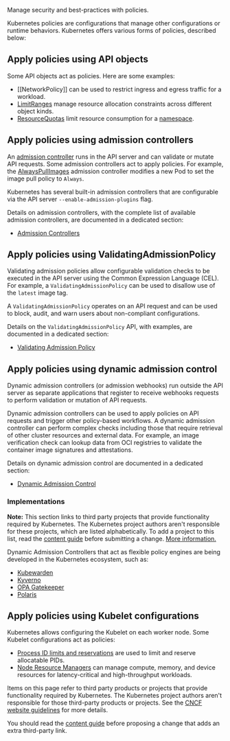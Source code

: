 Manage security and best-practices with policies.

Kubernetes policies are configurations that manage other configurations or runtime behaviors. Kubernetes offers various forms of policies, described below:

## Apply policies using API objects[](https://kubernetes.io/docs/concepts/policy/#apply-policies-using-api-objects)

Some API objects act as policies. Here are some examples:

- [[NetworkPolicy]] can be used to restrict ingress and egress traffic for a workload.
- [LimitRanges](https://kubernetes.io/docs/concepts/policy/limit-range/) manage resource allocation constraints across different object kinds.
- [ResourceQuotas](https://kubernetes.io/docs/concepts/policy/resource-quotas/) limit resource consumption for a [namespace](https://kubernetes.io/docs/concepts/overview/working-with-objects/namespaces).

## Apply policies using admission controllers[](https://kubernetes.io/docs/concepts/policy/#apply-policies-using-admission-controllers)

An [admission controller](https://kubernetes.io/docs/reference/access-authn-authz/admission-controllers/) runs in the API server and can validate or mutate API requests. Some admission controllers act to apply policies. For example, the [AlwaysPullImages](https://kubernetes.io/docs/reference/access-authn-authz/admission-controllers/#alwayspullimages) admission controller modifies a new Pod to set the image pull policy to `Always`.

Kubernetes has several built-in admission controllers that are configurable via the API server `--enable-admission-plugins` flag.

Details on admission controllers, with the complete list of available admission controllers, are documented in a dedicated section:

- [Admission Controllers](https://kubernetes.io/docs/reference/access-authn-authz/admission-controllers/)

## Apply policies using ValidatingAdmissionPolicy[](https://kubernetes.io/docs/concepts/policy/#apply-policies-using-validatingadmissionpolicy)

Validating admission policies allow configurable validation checks to be executed in the API server using the Common Expression Language (CEL). For example, a `ValidatingAdmissionPolicy` can be used to disallow use of the `latest` image tag.

A `ValidatingAdmissionPolicy` operates on an API request and can be used to block, audit, and warn users about non-compliant configurations.

Details on the `ValidatingAdmissionPolicy` API, with examples, are documented in a dedicated section:

- [Validating Admission Policy](https://kubernetes.io/docs/reference/access-authn-authz/validating-admission-policy/)

## Apply policies using dynamic admission control[](https://kubernetes.io/docs/concepts/policy/#apply-policies-using-dynamic-admission-control)

Dynamic admission controllers (or admission webhooks) run outside the API server as separate applications that register to receive webhooks requests to perform validation or mutation of API requests.

Dynamic admission controllers can be used to apply policies on API requests and trigger other policy-based workflows. A dynamic admission controller can perform complex checks including those that require retrieval of other cluster resources and external data. For example, an image verification check can lookup data from OCI registries to validate the container image signatures and attestations.

Details on dynamic admission control are documented in a dedicated section:

- [Dynamic Admission Control](https://kubernetes.io/docs/reference/access-authn-authz/extensible-admission-controllers/)

### Implementations[](https://kubernetes.io/docs/concepts/policy/#implementations-admission-control)

**Note:** This section links to third party projects that provide functionality required by Kubernetes. The Kubernetes project authors aren't responsible for these projects, which are listed alphabetically. To add a project to this list, read the [content guide](https://kubernetes.io/docs/contribute/style/content-guide/#third-party-content) before submitting a change. [More information.](https://kubernetes.io/docs/concepts/policy/#third-party-content-disclaimer)

Dynamic Admission Controllers that act as flexible policy engines are being developed in the Kubernetes ecosystem, such as:

- [Kubewarden](https://github.com/kubewarden)
- [Kyverno](https://kyverno.io/)
- [OPA Gatekeeper](https://github.com/open-policy-agent/gatekeeper)
- [Polaris](https://polaris.docs.fairwinds.com/admission-controller/)

## Apply policies using Kubelet configurations[](https://kubernetes.io/docs/concepts/policy/#apply-policies-using-kubelet-configurations)

Kubernetes allows configuring the Kubelet on each worker node. Some Kubelet configurations act as policies:

- [Process ID limits and reservations](https://kubernetes.io/docs/concepts/policy/pid-limiting/) are used to limit and reserve allocatable PIDs.
- [Node Resource Managers](https://kubernetes.io/docs/concepts/policy/node-resource-managers/) can manage compute, memory, and device resources for latency-critical and high-throughput workloads.

Items on this page refer to third party products or projects that provide functionality required by Kubernetes. The Kubernetes project authors aren't responsible for those third-party products or projects. See the [CNCF website guidelines](https://github.com/cncf/foundation/blob/master/website-guidelines.md) for more details.

You should read the [content guide](https://kubernetes.io/docs/contribute/style/content-guide/#third-party-content) before proposing a change that adds an extra third-party link.